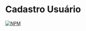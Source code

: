 # Cadastro Usuário
[![NPM](https://img.shields.io/npm/l/react)](https://github.com/gbsantstech/cadastrousuario/blob/master/LICENSE) 

